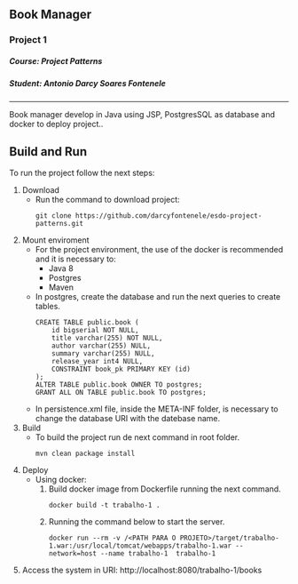 ## Book Manager

### Project 1

##### Course: Project Patterns
##### Student: Antonio Darcy Soares Fontenele

---

Book manager develop in Java using JSP, PostgresSQL as database and docker to deploy project..

## Build and Run
To run the project follow the next steps:
1. Download
    - Run the command to download project:
        ```
        git clone https://github.com/darcyfontenele/esdo-project-patterns.git
        ```
2. Mount enviroment
    - For the project environment, the use of the docker is recommended and it is necessary to:
        - Java 8
        - Postgres
        - Maven
    - In postgres, create the database and run the next queries to create tables.
        ```
        CREATE TABLE public.book (
            id bigserial NOT NULL,
            title varchar(255) NOT NULL,
            author varchar(255) NULL,
            summary varchar(255) NULL,
            release_year int4 NULL,
            CONSTRAINT book_pk PRIMARY KEY (id)
        );
        ALTER TABLE public.book OWNER TO postgres;
        GRANT ALL ON TABLE public.book TO postgres;
        ```
   - In persistence.xml file, inside the META-INF folder, is necessary to change the database URI with the datebase name.
3. Build
    - To build the project run de next command in root folder.
        ```
        mvn clean package install
        ```
4. Deploy
    - Using docker:
        1. Build docker image from Dockerfile running the next command.
            ```
            docker build -t trabalho-1 .
            ```
        2. Running the command below to start the server.
            ```
            docker run --rm -v /<PATH PARA O PROJETO>/target/trabalho-1.war:/usr/local/tomcat/webapps/trabalho-1.war --network=host --name trabalho-1  trabalho-1
            ```
5. Access the system in URI:
    http://localhost:8080/trabalho-1/books